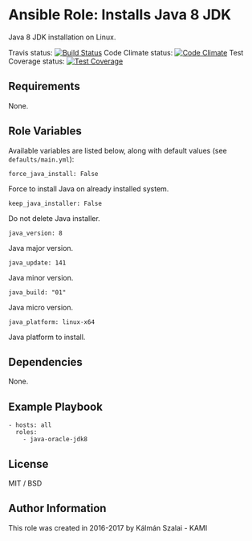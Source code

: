 # Ansible Role: Installs Java 8 JDK

Java 8 JDK installation on Linux.

Travis status:   [![Build Status](https://travis-ci.org/KAMI911/ansible-role-java-oracle-jdk8.svg?branch=master)](https://travis-ci.org/KAMI911/ansible-role-java-oracle-jdk8)
Code Climate status: [![Code Climate](https://codeclimate.com/github/KAMI911/ansible-role-java-oracle-jdk8/badges/gpa.svg)](https://codeclimate.com/github/KAMI911/ansible-role-java-oracle-jdk8)
Test Coverage status: [![Test Coverage](https://codeclimate.com/github/KAMI911/ansible-role-java-oracle-jdk8/badges/coverage.svg)](https://codeclimate.com/github/KAMI911/ansible-role-java-oracle-jdk8/coverage)

## Requirements

None.

## Role Variables

Available variables are listed below, along with default values (see `defaults/main.yml`):

    force_java_install: False

Force to install Java on already installed system.

    keep_java_installer: False

Do not delete Java installer.

    java_version: 8

Java major version.

    java_update: 141

Java minor version.

    java_build: "01"

Java micro version.

    java_platform: linux-x64

Java platform to install.

## Dependencies

None.

## Example Playbook

    - hosts: all
      roles:
        - java-oracle-jdk8

## License

MIT / BSD

## Author Information

This role was created in 2016-2017 by Kálmán Szalai - KAMI

